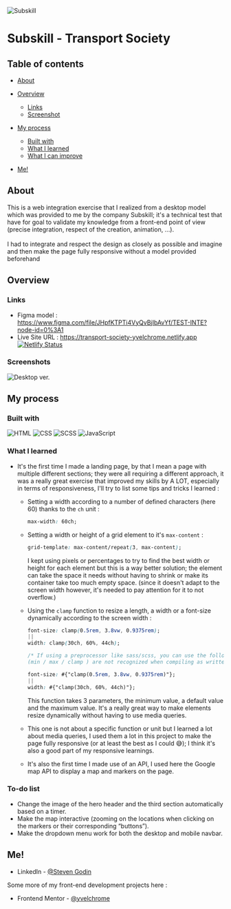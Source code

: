 ![Subskill](https://user-images.githubusercontent.com/55931217/186774951-b94f2b17-c3ba-47bb-94c2-65de4f9bbf4a.png)

# Subskill - Transport Society

## Table of contents

- [About](#about)
- [Overview](#overview)
  - [Links](#links)
  - [Screenshot](#screenshot)
- [My process](#my-process)

  - [Built with](#built-with)
  - [What I learned](#what-i-learned)
  - [What I can improve](#what-i-can-improve)

- [Me!](#me)

## About

This is a web integration exercise that I realized from a desktop model which was provided to me by the company Subskill; it's a technical test that have for goal to validate my knowledge from a front-end point of view (precise integration, respect of the creation, animation, …).
<br/><br/>
I had to integrate and respect the design as closely as possible and imagine and then make the page fully responsive without a model provided beforehand

## Overview

### Links

- Figma model : https://www.figma.com/file/JHpfKTPTi4VyQvBjIbAvYf/TEST-INTE?node-id=0%3A1
- Live Site URL : https://transport-society-yvelchrome.netlify.app
  <br/>
  [![Netlify Status](https://api.netlify.com/api/v1/badges/558bb020-fe2e-4d19-a0dd-978910221adb/deploy-status)](https://app.netlify.com/sites/transport-society-yvelchrome/deploys)

### Screenshots

![Desktop ver.](https://user-images.githubusercontent.com/55931217/186775240-470a3642-b5a6-4336-883d-58957527c0df.png)

## My process

### Built with

![HTML](https://img.shields.io/badge/HTML5-E34F26?style=for-the-badge&logo=html5&logoColor=white)
![CSS](https://img.shields.io/badge/CSS3-1572B6?style=for-the-badge&logo=css3&logoColor=white)
![SCSS](https://img.shields.io/badge/Scss-CC6699?style=for-the-badge&logo=sass&logoColor=white)
![JavaScript](https://img.shields.io/badge/JavaScript-FFD700?style=for-the-badge&logo=javascript&logoColor=black)

### What I learned

- It's the first time I made a landing page, by that I mean a page with multiple different sections; they were all requiring a different approach, it was a really great exercise that improved my skills by A LOT, especially in terms of responsiveness, I'll try to list some tips and tricks I learned :

  - Setting a width according to a number of defined characters (here 60) thanks to the `ch` unit :
    ```css
    max-width: 60ch;
    ```
  - Setting a width or height of a grid element to it's `max-content` :

    ```css
    grid-template: max-content/repeat(3, max-content);
    ```

    I kept using pixels or percentages to try to find the best width or height for each element but this is a way better solution; the element can take the space it needs without having to shrink or make its container take too much empty space. (since it doesn't adapt to the screen width however, it's needed to pay attention for it to not overflow.)

  - Using the `clamp` function to resize a length, a width or a font-size dynamically according to the screen width :

    ```css
    font-size: clamp(0.5rem, 3.8vw, 0.9375rem);
    ||
    width: clamp(30ch, 60%, 44ch);

    /* If using a preprocessor like sass/scss, you can use the following syntax since those functions
    (min / max / clamp ) are not recognized when compiling as written above */

    font-size: #{"clamp(0.5rem, 3.8vw, 0.9375rem)"};
    ||
    width: #{"clamp(30ch, 60%, 44ch)"};

    ```

    This function takes 3 parameters, the minimum value, a default value and the maximum value. It's a really great way to make elements resize dynamically without having to use media queries.

  - This one is not about a specific function or unit but I learned a lot about media queries, I used them a lot in this project to make the page fully responsive (or at least the best as I could 😅); I think it's also a good part of my responsive learnings.

  - It's also the first time I made use of an API, I used here the Google map API to display a map and markers on the page.

### To-do list

- Change the image of the hero header and the third section automatically based on a timer.
- Make the map interactive (zooming on the locations when clicking on the markers or their corresponding “buttons”).
- Make the dropdown menu work for both the desktop and mobile navbar.

## Me!

- LinkedIn - [@Steven Godin](https://www.linkedin.com/in/steven-godin/)

Some more of my front-end development projects here :

- Frontend Mentor - [@yvelchrome](https://www.frontendmentor.io/profile/yvelchrome)
